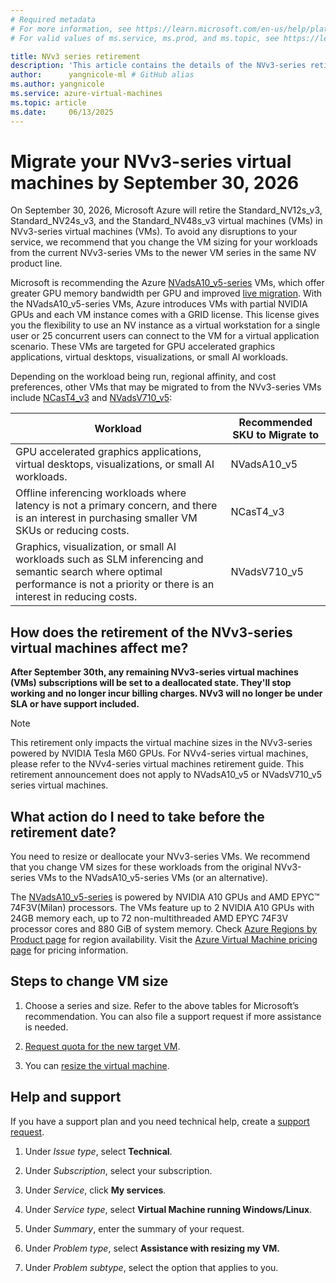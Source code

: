 ```yaml
---
# Required metadata
# For more information, see https://learn.microsoft.com/en-us/help/platform/learn-editor-add-metadata
# For valid values of ms.service, ms.prod, and ms.topic, see https://learn.microsoft.com/en-us/help/platform/metadata-taxonomies

title: NVv3 series retirement
description: 'This article contains the details of the NVv3-series retirement. '
author:      yangnicole-ml # GitHub alias
ms.author: yangnicole
ms.service: azure-virtual-machines
ms.topic: article
ms.date:     06/13/2025
---
```


# Migrate your NVv3-series virtual machines by September 30, 2026

On September 30, 2026, Microsoft Azure will retire the Standard_NV12s_v3, Standard_NV24s_v3, and the Standard_NV48s_v3 virtual machines (VMs) in NVv3-series virtual machines (VMs). To avoid any disruptions to your service, we recommend that you change the VM sizing for your workloads from the current NVv3-series VMs to the newer VM series in the same NV product line. 

Microsoft is recommending the Azure [NVadsA10_v5-series](/azure/virtual-machines/sizes/gpu-accelerated/nvadsa10v5-series?tabs=sizebasic) VMs, which offer greater GPU memory bandwidth per GPU and improved [live migration](/azure/virtual-machines/maintenance-and-updates). With the NVadsA10_v5-series VMs, Azure introduces VMs with partial NVIDIA GPUs and each VM instance comes with a GRID license. This license gives you the flexibility to use an NV instance as a virtual workstation for a single user or 25 concurrent users can connect to the VM for a virtual application scenario. These VMs are targeted for GPU accelerated graphics applications, virtual desktops, visualizations, or small AI workloads. 

Depending on the workload being run, regional affinity, and cost preferences, other VMs that may be migrated to from the NVv3-series VMs include [NCasT4_v3](/azure/virtual-machines/sizes/gpu-accelerated/ncast4v3-series?tabs=sizebasic) and [NVadsV710_v5](/azure/virtual-machines/sizes/gpu-accelerated/nvadsv710-v5-series?tabs=sizebasic): 

|Workload|Recommended SKU to Migrate to|
| -------- | -------- |
|GPU accelerated graphics applications, virtual desktops, visualizations, or small AI workloads. |NVadsA10_v5|
|Offline inferencing workloads where latency is not a primary concern, and there is an interest in purchasing smaller VM SKUs or reducing costs. |NCasT4_v3|
|Graphics, visualization, or small AI workloads such as SLM inferencing and semantic search where optimal performance is not a priority or there is an interest in reducing costs.|NVadsV710_v5|

## How does the retirement of the NVv3-series virtual machines affect me? 

**After September 30th, any remaining NVv3-series virtual machines (VMs) subscriptions will be set to a deallocated state. They'll stop working and no longer incur billing charges. NVv3 will no longer be under SLA or have support included.** 

> [!NOTE]
> This retirement only impacts the virtual machine sizes in the NVv3-series powered by NVIDIA Tesla M60 GPUs. For NVv4-series virtual machines, please refer to the NVv4-series virtual machines retirement guide. This retirement announcement does not apply to NVadsA10_v5 or NVadsV710_v5 series virtual machines. 

## What action do I need to take before the retirement date? 

You need to resize or deallocate your NVv3-series VMs. We recommend that you change VM sizes for these workloads from the original NVv3-series VMs to the NVadsA10_v5-series VMs (or an alternative).

The [NVadsA10_v5-series](/azure/virtual-machines/sizes/gpu-accelerated/nvadsa10v5-series?tabs=sizebasic) is powered by NVIDIA A10 GPUs and AMD EPYC™ 74F3V(Milan) processors. The VMs feature up to 2 NVIDIA A10 GPUs with 24GB memory each, up to 72 non-multithreaded AMD EPYC 74F3V processor cores and 880 GiB of system memory. Check [Azure Regions by Product page](https://azure.microsoft.com/explore/global-infrastructure/products-by-region/) for region availability. Visit the [Azure Virtual Machine pricing page](https://azure.microsoft.com/pricing/details/virtual-machines/) for pricing information.

## Steps to change VM size

1. Choose a series and size. Refer to the above tables for Microsoft’s recommendation. You can also file a support request if more assistance is needed.

1. [Request quota for the new target VM](/azure/azure-portal/supportability/per-vm-quota-requests).

1. You can [resize the virtual machine](/azure/virtual-machines/resize-vm).

## Help and support

If you have a support plan and you need technical help, create a [support request](https://portal.azure.com/).

1. Under *Issue type*, select **Technical**.

1. Under *Subscription*, select your subscription.

1. Under *Service*, click **My services**.

1. Under *Service type*, select **Virtual Machine running Windows/Linux**.

1. Under *Summary*, enter the summary of your request.

1. Under *Problem type*, select **Assistance with resizing my VM.**

1. Under *Problem subtype*, select the option that applies to you.

